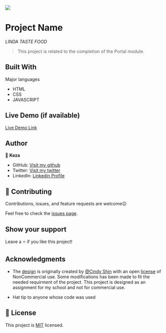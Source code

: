 ![](http://127.0.0.1:5500/)

# Project Name

*LINDA TASTE FOOD*
> This project is related to the completion of the Portal module.


## Built With

 Major languages
- HTML
- CSS
- JAVASCRIPT

## Live Demo (if available)

[Live Demo Link](https://livedemo.com)



## Author

👤 **Keza**

- GitHub: [Visit my github](https://github.com/keza681)
- Twitter: [Visit my twitter](https://twitter.com/LKeza19)
- LinkedIn: [Linkedin Profile](https://www.linkedin.com/in/linda-keza-a10150218/)



## 🤝 Contributing

Contributions, issues, and feature requests are welcome😉

Feel free to check the [issues page](https://github.com/keza681/LindaFood-Project/issues).

## Show your support

Leave a ⭐️ if you like this project!

## Acknowledgments

- The [design](https://www.behance.net/gallery/29845175/CC-Global-Summit-2015) is originally created by [@Cindy Shin](https://www.behance.net/adagio07) with an open [license](https://creativecommons.org/licenses/by-nc/4.0/) of NonCommercial use. Some modifications has been made to fit the needed requirment of the project. This project is designed as an assignment for my school and not for commercial use.

- Hat tip to anyone whose code was used

## 📝 License

This project is [MIT](./MIT.md) licensed.
